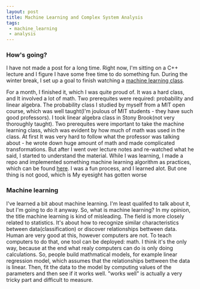 ```yaml
---
layout: post
title: Machine Learning and Complex System Analysis
tags:
 - machine_learning
 - analysis
---
```


### How's going?

I have not made a post for a long time. Right now, I'm sitting on a C++ lecture and I figure I have some free time to do something fun. During the winter break, I set up a goal to finish watching a [machine learning class](http://see.stanford.edu/see/courseInfo.aspx?coll=348ca38a-3a6d-4052-937d-cb017338d7b1).
<!--break-->
For a month, I finished it, which I was quite proud of. It was a hard class, and It involved a lot of math. Two prerequites were required: probability and linear algebra. The probability class I studied by myself from a MIT open course, which was well taught(I'm joulous of MIT students - they have such good professors). I took linear algebra class in Stony Brook(not very thoroughly taught). Two prerequites were important to take the machine learning class, which was evident by how much of math was used in the class. At first It was very hard to follow what the professor was talking about - he wrote down huge amount of math and made complicated transformations. But after I went over lecture notes and re-watched what he said, I started to understand the material. While I was learning, I made a repo and implemented something machine learning algorithm as practices, which can be found [here](https://github.com/cjackie/machine_learning). I was a fun process, and I learned alot. But one thing is not good, which is My eyesight has gotten worse

### Machine learning

I've learned a bit about machine learning. I'm least qualifed to talk about it, but I'm going to do it anyway. So, what is machine learning? In my opinion, the title machine learning is kind of misleading. The field is more closely related to statistics. It's about how to recognize similar characteristics between data(classification) or discover relationships bettween data. Human are very good at this, however computers are not. To teach computers to do that, one tool can be deployed: math. I think it's the only way, because at the end what realy computers can do is only doing calculations. So, people build mathmatical models, for example linear regression model, which assumes that the relationships bettween the data is linear. Then, fit the data to the model by computing values of the parameters and then see if it works well. "works well" is actually a very tricky part and difficult to measure.

